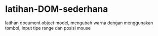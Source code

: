 # latihan-DOM-sederhana
latihan document object model, mengubah warna dengan menggunakan tombol, input tipe range dan posisi mouse
